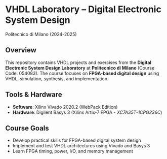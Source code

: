 # VHDL Laboratory – Digital Electronic System Design  
Politecnico di Milano (2024-2025)  

## Overview  
This repository contains VHDL projects and exercises from the **Digital Electronic System Design Laboratory** at **Politecnico di Milano** (Course Code: 054083). The course focuses on **FPGA-based digital design** using VHDL, simulation, synthesis, and implementation.  

## Tools & Hardware  
- **Software**: Xilinx Vivado 2020.2 (WebPack Edition)  
- **Hardware**: Digilent Basys 3 (Xilinx Artix-7 FPGA - *XC7A35T-1CPG236C*)

## Course Goals  
- Develop practical skills for FPGA-based digital system design  
- Implement and test VHDL architectures using Vivado and Basys 3  
- Learn FPGA timing, power, I/O, and memory management